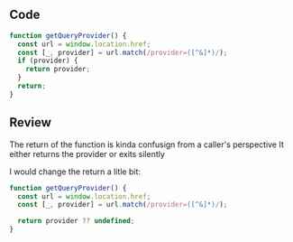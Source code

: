 ## Code

```js
function getQueryProvider() {
  const url = window.location.href;
  const [_, provider] = url.match(/provider=([^&]*)/);
  if (provider) {
    return provider;
  }
  return;
}
```

## Review

The return of the function is kinda confusign from a caller's perspective
It either returns the provider or exits silently

I would change the return a litle bit:

```js
function getQueryProvider() {
  const url = window.location.href;
  const [_, provider] = url.match(/provider=([^&]*)/);

  return provider ?? undefined;
}
```
